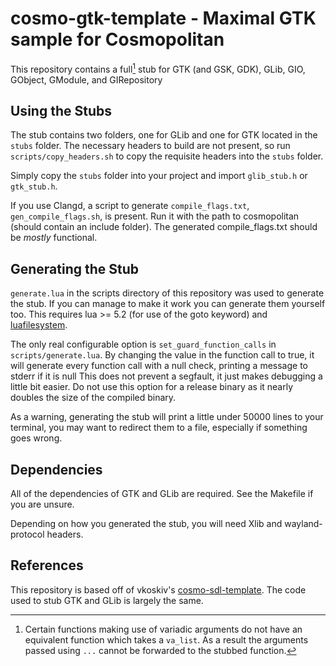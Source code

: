 # cosmo-gtk-template - Maximal GTK sample for Cosmopolitan

This repository contains a full[^1] stub for GTK (and GSK, GDK), GLib, GIO, GObject, GModule, and GIRepository

## Using the Stubs
The stub contains two folders, one for GLib and one for GTK located in the `stubs` folder. The necessary headers to build are not present, so run `scripts/copy_headers.sh` to copy the requisite headers into the `stubs` folder.

Simply copy the `stubs` folder into your project and import `glib_stub.h` or `gtk_stub.h`.

If you use Clangd, a script to generate `compile_flags.txt`, `gen_compile_flags.sh`, is present. Run it with the path to cosmopolitan (should contain an include folder). The generated compile_flags.txt should be *mostly* functional.

## Generating the Stub
`generate.lua` in the scripts directory of this repository was used to generate the stub. If you can manage to make it work you can generate them yourself too. This requires lua >= 5.2 (for use of the goto keyword) and [luafilesystem](https://github.com/lunarmodules/luafilesystem).

The only real configurable option is `set_guard_function_calls` in `scripts/generate.lua`. By changing the value in the function call to true, it will generate every function call with a null check, printing a message to stderr if it is null This does not prevent a segfault, it just makes debugging a little bit easier. Do not use this option for a release binary as it nearly doubles the size of the compiled binary.

As a warning, generating the stub will print a little under 50000 lines to your terminal, you may want to redirect them to a file, especially if something goes wrong.

## Dependencies
All of the dependencies of GTK and GLib are required. See the Makefile if you are unsure.

Depending on how you generated the stub, you will need Xlib and wayland-protocol headers.

## References
This repository is based off of vkoskiv's [cosmo-sdl-template](https://github.com/vkoskiv/cosmo-sdl-template). The code used to stub GTK and GLib is largely the same.

[^1]: Certain functions making use of variadic arguments do not have an equivalent function which takes a `va_list`. As a result the arguments passed using `...` cannot be forwarded to the stubbed function.
